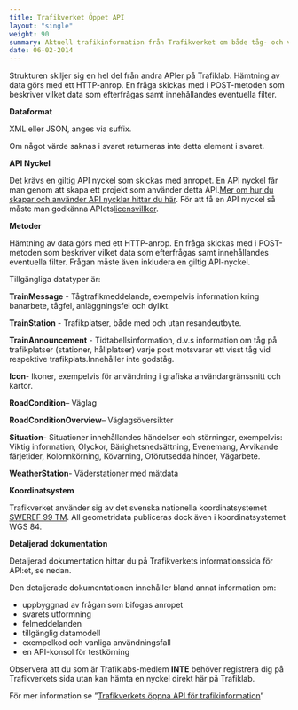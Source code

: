 ```yaml
---
title: Trafikverket Öppet API 
layout: "single"
weight: 90 
summary: Aktuell trafikinformation från Trafikverket om både tåg- och vägtrafik.
date: 06-02-2014
---
```

<p>Strukturen skiljer sig en hel del från andra APIer på Trafiklab. Hämtning av data görs med ett HTTP-anrop. En fråga skickas med i POST-metoden som beskriver vilket data som efterfrågas samt innehållandes eventuella filter.</p>

<p><strong>Dataformat</strong></p>

<p>XML eller JSON, anges via suffix.</p>

<p>Om något värde saknas i svaret returneras inte detta element i svaret.</p>



<p><strong>API Nyckel</strong></p>

<p>Det krävs en giltig API nyckel som skickas med anropet. En API nyckel får man genom att skapa ett projekt som använder detta API.<a href="http://www.trafiklab.se/api/dokumentation/nycklar">Mer om hur du skapar och använder API nycklar hittar du här</a>. För att få en API nyckel så måste man godkänna APIets<a href="http://www.trafiklab.se/api/trafikverket-trainexport-api/dokumentation-trafikverket-trainexport#api-license">licensvillkor</a>.</p>

<p><strong>Metoder</strong></p>

<p>Hämtning av data görs med ett HTTP-anrop. En fråga skickas med i POST-metoden som beskriver vilket data som efterfrågas samt innehållandes eventuella filter. Frågan måste även inkludera en giltig API-nyckel.</p>

<p>Tillgängliga datatyper är:</p>

<p><strong>TrainMessage</strong> - Tågtrafikmeddelande, exempelvis information kring banarbete, tågfel, anläggningsfel och dylikt.</p>

<p><strong>TrainStation</strong> - Trafikplatser, både med och utan resandeutbyte.</p>

<p><strong>TrainAnnouncement</strong> - Tidtabellsinformation, d.v.s information om tåg på trafikplatser (stationer, hållplatser) varje post motsvarar ett visst tåg vid respektive trafikplats.Innehåller inte godståg.</p>

<p><strong>Icon</strong>- Ikoner, exempelvis för användning i grafiska användargränssnitt och kartor.</p>

<p><strong>    RoadCondition</strong>– Väglag</p>

<p><strong>RoadConditionOverview</strong>– Väglagsöversikter</p>

<p><strong>    Situation</strong>- Situationer innehållandes händelser och störningar, exempelvis: Viktig information, Olyckor, Bärighetsnedsättning, Evenemang, Avvikande färjetider, Kolonnkörning, Kövarning, Oförutsedda hinder, Vägarbete.</p>

<p><strong>    WeatherStation</strong>- Väderstationer med mätdata</p>

<p><strong>Koordinatsystem</strong></p>

<p>Trafikverket använder sig av det svenska nationella koordinatsystemet <a href="https://www.trafiklab.se/api/trafikverket-traininfo-api/konvertering_sweref99_wgs84">SWEREF 99 TM</a>. All geometridata publiceras dock även i koordinatsystemet WGS 84.<em></em></p>

<p><strong>Detaljerad dokumentation</strong></p>

<p>Detaljerad dokumentation hittar du på Trafikverkets informationssida för API:et, se nedan.</p>

<p>Den detaljerade dokumentationen innehåller bland annat information om:</p>

<ul>
	<li>uppbyggnad av frågan som bifogas anropet</li>
	<li>svarets utformning</li>
	<li>felmeddelanden</li>
	<li>tillgänglig datamodell</li>
	<li>exempelkod och vanliga användningsfall</li>
	<li>en API-konsol för testkörning</li>
</ul>

<p>Observera att du som är Trafiklabs-medlem <strong>INTE</strong> behöver registrera dig på Trafikverkets sida utan kan hämta en nyckel direkt här på Trafiklab.</p>

<p>För mer information se ”<a href="http://api.trafikinfo.trafikverket.se/">Trafikverkets öppna API för trafikinformation</a>”</p>


